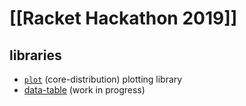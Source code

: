 # [[Racket Hackathon 2019]]

## libraries

* [`plot`](https://docs.racket-lang.org/plot/) (core-distribution) plotting library
* [data-table](https://github.com/jadudm/data-table) (work in progress)